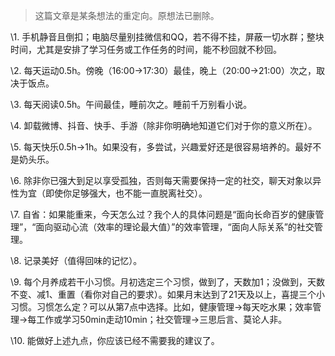 > 这篇文章是某条想法的重定向。原想法已删除。

\1. 手机静音且倒扣；电脑尽量别挂微信和QQ，若不得不挂，屏蔽一切水群；整块时间，尤其是安排了学习任务或工作任务的时间，能不秒回就不秒回。

\2. 每天运动0.5h。傍晚（16:00→17:30）最佳，晚上（20:00→21:00）次之，取决于饭点。

\3. 每天阅读0.5h。午间最佳，睡前次之。睡前千万别看小说。

\4. 卸载微博、抖音、快手、手游（除非你明确地知道它们对于你的意义所在）。

\5. 每天快乐0.5h→1h。如果没有，多尝试，兴趣爱好还是很容易培养的。最好不是奶头乐。

\6. 除非你已强大到足以享受孤独，否则每天需要保持一定的社交，聊天对象以异性为宜（即使你足够强大，也不能一直脱离社交）。

\7. 自省：如果能重来，今天怎么过？我个人的具体问题是“面向长命百岁的健康管理”，“面向驱动心流（效率的理论最大值）”的效率管理，“面向人际关系”的社交管理。

\8. 记录美好（值得回味的记忆）。

\9. 每个月养成若干小习惯。月初选定三个习惯，做到了，天数加1；没做到，天数不变、减1、重置（看你对自己的要求）。如果月末达到了21天及以上，喜提三个小习惯。习惯怎么定？可以从第7点中选择。比如，健康管理→每天吃水果；效率管理→每工作或学习50min走动10min；社交管理→三思后言、莫论人非。

\10. 能做好上述九点，你应该已经不需要我的建议了。